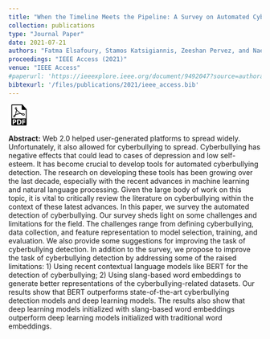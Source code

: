 ```yaml
---
title: "When the Timeline Meets the Pipeline: A Survey on Automated Cyberbullying Detection"
collection: publications
type: "Journal Paper"
date: 2021-07-21
authors: "Fatma Elsafoury, Stamos Katsigiannis, Zeeshan Pervez, and Naeem Ramzan"
proceedings: "IEEE Access (2021)"
venue: "IEEE Access"
#paperurl: 'https://ieeexplore.ieee.org/document/9492047?source=authoralert'
bibtexurl: '/files/publications/2021/ieee_access.bib'
---
```

<a href="/files/publications/2021/When_the_Timeline_Meets_the_Pipeline_A_Survey_on_Automated_Cyberbullying_Detection.pdf"><img src="/images/paper_symbol.png" alt="Link to paper" style="width:42px;height:42px;"></a>


**Abstract:** Web 2.0 helped user-generated platforms to spread widely. Unfortunately, it also allowed for cyberbullying to spread. Cyberbullying has negative effects that could lead to cases of depression and low self-esteem. It has become crucial to develop tools for automated cyberbullying detection. The research on developing these tools has been growing over the last decade, especially with the recent advances in machine learning and natural language processing. Given the large body of work on this topic, it is vital to critically review the literature on cyberbullying within the context of these latest advances. In this paper, we survey the automated detection of cyberbullying. Our survey sheds light on some challenges and limitations for the field. The challenges range from defining cyberbullying, data collection, and feature representation to model selection, training, and evaluation. We also provide some suggestions for improving the task of cyberbullying detection. In addition to the survey, we propose to improve the task of cyberbullying detection by addressing some of the raised limitations: 1) Using recent contextual language models like BERT for the detection of cyberbullying; 2) Using slang-based word embeddings to generate better representations of the cyberbullying-related datasets. Our results show that BERT outperforms state-of-the-art cyberbullying detection models and deep learning models. The results also show that deep learning models initialized with slang-based word embeddings outperform deep learning models initialized with traditional word embeddings.